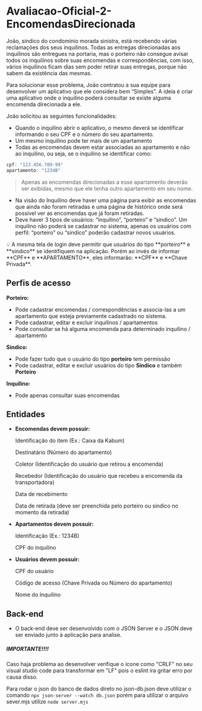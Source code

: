 # Avaliacao-Oficial-2-EncomendasDirecionada
João, sindico do condomínio morada sinistra, está recebendo várias reclamações dos seus inquilinos. Todas as entregas direcionadas aos inquilinos são entregues na portaria, mas o porteiro não consegue avisar todos os inquilinos sobre suas encomendas e correspondências, com isso, vários inquilinos ficam dias sem poder retirar suas entregas, porque não sabem da existência das mesmas.

Para solucionar esse problema, João contratou a sua equipe para desenvolver um aplicativo que ele considera bem “Simples”. A ideia é criar uma aplicativo onde o inquilino poderá consultar se existe alguma encomenda direcionada a ele.

João solicitou as seguintes funcionalidades:

- Quando o inquilino abrir o aplicativo, o mesmo deverá se identificar informando o seu CPF e o número do seu apartamento.
- Um mesmo inquilino pode ter mais de um apartamento
- Todas as encomendas devem estar associadas ao apartamento e não ao inquilino, ou seja, se o inquilino se identificar como:

```java
cpf: "123.456.789-99"
apartamento: "1234B"
```

> Apenas as encomendas direcionadas a esse apartamento deverão ser exibidas, mesmo que ele tenha outro apartamento em seu nome.
>
- Na visão do Inquilino deve haver uma página para exibir as encomendas que ainda não foram retiradas e uma página de histórico onde será possível ver as encomendas que já foram retiradas.
- Deve haver 3 tipos de usuários: “inquilino”, “porteiro” e “sindico”. Um inquilino não poderá se cadastrar no sistema, apenas os usuários com perfil: “porteiro” ou “sindico” poderão cadastrar novos usuários.

<aside>
💡 A mesma tela de login deve permitir que usuários do tipo **porteiro** e **sindico** se identifiquem na aplicação. Porém ao invés de informar **CPF** e **APARTAMENTO**, eles informarão: **CPF** e **Chave Privada**.

</aside>

## Perfis de acesso

**Porteiro:**

- Pode cadastrar encomendas / correspondências e associa-las a um apartamento que esteja previamente cadastrado no sistema.
- Pode cadastrar, editar e excluir inquilinos / apartamentos
- Pode consultar se há alguma encomenda para determinado inquilino / apartamento

**Sindico:**

- Pode fazer tudo que o usuário do tipo **porteiro** tem permissão
- Pode cadastrar, editar e excluir usuários do tipo **Sindico** e também **Porteiro**

**Inquilino:**

- Pode apenas consultar suas encomendas

## Entidades

- **Encomendas devem possuir:**

    Identificação do item (Ex.: Caixa da Kabum)

    Destinatário (Número do apartamento)

    Coletor (Identificação do usuário que retirou a encomenda)

    Recebedor (Identificação do usuário que recebeu a encomenda da transportadora)

    Data de recebimento

    Data de retirada (deve ser preenchida pelo porteiro ou sindico no momento da retirada)

- **Apartamentos devem possuir:**

    Identificação (Ex.: 1234B)

    CPF do inquilino

- **Usuários devem possuir:**

    CPF do usuário

    Código de acesso (Chave Privada ou Número do apartamento)

    Nome do Inquilino


## Back-end

- O back-end deve ser desenvolvido com o JSON Server e o JSON deve ser enviado junto à aplicação para analise.

##### IMPORTANTE!!!!
Caso haja problema ao desenvolver
verifique o ícone como "CRLF" no seu visual studio code para transformar em "LF" pois o eslint ira gritar erro por causa disso.

Para rodar o json do banco de dados direto no json-db.json deve utilizar o comando
`npx json-server --watch db.json`
porém para utilizar o arquivo sever.mjs utilize `node server.mjs`
